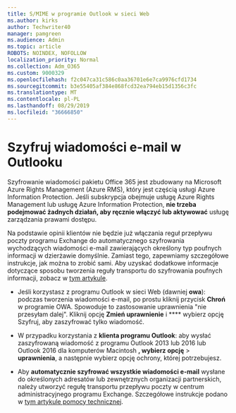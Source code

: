 ```yaml
---
title: S/MIME w programie Outlook w sieci Web
ms.author: kirks
author: Techwriter40
manager: pamgreen
ms.audience: Admin
ms.topic: article
ROBOTS: NOINDEX, NOFOLLOW
localization_priority: Normal
ms.collection: Adm_O365
ms.custom: 9000329
ms.openlocfilehash: f2c047ca31c586c0aa36701e6e7ca9976cfd1734
ms.sourcegitcommit: b3e55405af384e868fcd32ea794eb15d1356c3fc
ms.translationtype: MT
ms.contentlocale: pl-PL
ms.lasthandoff: 08/29/2019
ms.locfileid: "36666850"
---
```

# <a name="encrypt-email-messages-in-outlook"></a>Szyfruj wiadomości e-mail w Outlooku

Szyfrowanie wiadomości pakietu Office 365 jest zbudowany na Microsoft Azure Rights Management (Azure RMS), który jest częścią usługi Azure Information Protection. Jeśli subskrypcja obejmuje usługę Azure Rights Management lub usługę Azure Information Protection, **nie trzeba podejmować żadnych działań, aby ręcznie włączyć lub aktywować** usługę zarządzania prawami dostępu.

Na podstawie opinii klientów nie będzie już włączania reguł przepływu poczty programu Exchange do automatycznego szyfrowania wychodzących wiadomości e-mail zawierających określony typ poufnych informacji w dzierżawie domyślnie. Zamiast tego, zapewniamy szczegółowe instrukcje, jak można to zrobić sami. Aby uzyskać dodatkowe informacje dotyczące sposobu tworzenia reguły transportu do szyfrowania poufnych informacji, zobacz w [tym artykule](https://aka.ms/OmeEtr).

- Jeśli korzystasz z programu Outlook w sieci Web (dawniej **owa**): podczas tworzenia wiadomości e-mail, po prostu kliknij przycisk **Chroń** w programie OWA. Spowoduje to zastosowanie uprawnienia "nie przesyłam dalej". Kliknij opcję **Zmień uprawnienie** i **** wybierz opcję Szyfruj, aby zaszyfrować tylko wiadomość.

- W przypadku korzystania z **klienta programu Outlook**: aby wysłać zaszyfrowaną wiadomość z programu Outlook 2013 lub 2016 lub Outlook 2016 dla komputerów Macintosh **, wybierz opcję** > **uprawnienia**, a następnie wybierz opcję ochrony, której potrzebujesz.

- Aby **automatycznie szyfrować wszystkie wiadomości e-mail** wysłane do określonych adresatów lub zewnętrznych organizacji partnerskich, należy utworzyć regułę transportu przepływu poczty w centrum administracyjnego programu Exchange. Szczegółowe instrukcje podano w [tym artykule pomocy technicznej](https://docs.microsoft.com/office365/securitycompliance/define-mail-flow-rules-to-encrypt-email#create-a-mail-flow-rule-to-encrypt-email-messages-with-the-new-ome-capabilities).

